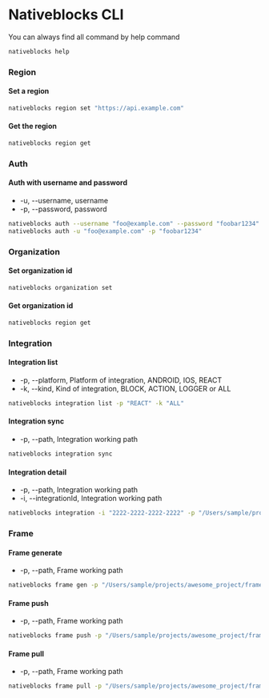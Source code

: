 # Nativeblocks CLI

You can always find all command by help command

```bash
nativeblocks help
```

### Region

#### Set a region

```bash
nativeblocks region set "https://api.example.com"
```

#### Get the region

```bash
nativeblocks region get
```

### Auth

#### Auth with username and password

- -u, --username, username
- -p, --password, password

```bash
nativeblocks auth --username "foo@example.com" --password "foobar1234"
nativeblocks auth -u "foo@example.com" -p "foobar1234"
```

### Organization

#### Set organization id

```bash
nativeblocks organization set
```

#### Get organization id

```bash
nativeblocks region get
```

### Integration

#### Integration list

- -p, --platform, Platform of integration, ANDROID, IOS, REACT
- -k, --kind, Kind of integration, BLOCK, ACTION, LOGGER or ALL

```bash
nativeblocks integration list -p "REACT" -k "ALL"
```

#### Integration sync

- -p, --path, Integration working path

```bash
nativeblocks integration sync
```

#### Integration detail

- -p, --path, Integration working path
- -i, --integrationId, Integration working path

```bash
nativeblocks integration -i "2222-2222-2222-2222" -p "/Users/sample/projects/awesome_project/integrations/button"
```

### Frame

#### Frame generate

- -p, --path, Frame working path

```bash
nativeblocks frame gen -p "/Users/sample/projects/awesome_project/frame/login"
```

#### Frame push

- -p, --path, Frame working path

```bash
nativeblocks frame push -p "/Users/sample/projects/awesome_project/frame/login"
```
#### Frame pull

- -p, --path, Frame working path

```bash
nativeblocks frame pull -p "/Users/sample/projects/awesome_project/frame/login"
```
